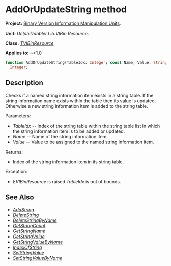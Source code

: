 # AddOrUpdateString method

**Project:** [Binary Version Information Manipulation Units](../API.md).

**Unit:** _DelphiDabbler.Lib.VIBin.Resource_.

**Class:** _[TVIBinResource](./TVIBinResource.md)_

**Applies to:** ~>1.0

```pascal
function AddOrUpdateString(TableIdx: Integer; const Name, Value: string):
  Integer;
```

## Description

Checks if a named string information item exists in a string table. If the string information name exists within the table then its value is updated. Otherwise a new string information item is added to the string table.

Parameters:

* _TableIdx_ -- Index of the string table within the string table list in which the string information item is to be added or updated.
* _Name_ -- Name of the string information item.
* _Value_ -- Value to be assigned to the named string information item.

Returns:

* Index of the string information item in its string table.

Exception:

* _EVIBinResource_ is raised _TableIdx_ is out of bounds.

## See Also

* [_AddString_](./TVIBinResource-AddString.md)
* [_DeleteString_](./TVIBinResource-DeleteString.md)
* [_DeleteStringByName_](./TVIBinResource-DeleteStringByName.md)
* [_GetStringCount_](./TVIBinResource-GetStringCount.md)
* [_GetStringName_](./TVIBinResource-GetStringName.md)
* [_GetStringValue_](./TVIBinResource-GetStringValue.md)
* [_GetStringValueByName_](./TVIBinResource-GetStringValueByName.md)
* [_IndexOfString_](./TVIBinResource-IndexOfString.md)
* [_SetStringValue_](./TVIBinResource-SetStringValue.md)
* [_SetStringValueByName_](./TVIBinResource-SetStringValueByName.md)
